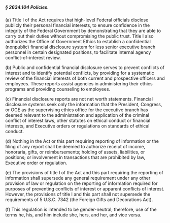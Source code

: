 ##### § 2634.104 Policies. #####

(a) Title I of the Act requires that high-level Federal officials disclose publicly their personal financial interests, to ensure confidence in the integrity of the Federal Government by demonstrating that they are able to carry out their duties without compromising the public trust. Title I also authorizes the Office of Government Ethics to establish a confidential (nonpublic) financial disclosure system for less senior executive branch personnel in certain designated positions, to facilitate internal agency conflict-of-interest review.

(b) Public and confidential financial disclosure serves to prevent conflicts of interest and to identify potential conflicts, by providing for a systematic review of the financial interests of both current and prospective officers and employees. These reports assist agencies in administering their ethics programs and providing counseling to employees.

(c) Financial disclosure reports are not net worth statements. Financial disclosure systems seek only the information that the President, Congress, or OGE as the supervising ethics office for the executive branch has deemed relevant to the administration and application of the criminal conflict of interest laws, other statutes on ethical conduct or financial interests, and Executive orders or regulations on standards of ethical conduct.

(d) Nothing in the Act or this part requiring reporting of information or the filing of any report shall be deemed to authorize receipt of income, honoraria, gifts, or reimbursements; holding of assets, liabilities, or positions; or involvement in transactions that are prohibited by law, Executive order or regulation.

(e) The provisions of title I of the Act and this part requiring the reporting of information shall supersede any general requirement under any other provision of law or regulation on the reporting of information required for purposes of preventing conflicts of interest or apparent conflicts of interest. However, the provisions of title I and this part shall not supersede the requirements of 5 U.S.C. 7342 (the Foreign Gifts and Decorations Act).

(f) This regulation is intended to be gender-neutral; therefore, use of the terms he, his, and him include she, hers, and her, and vice versa.